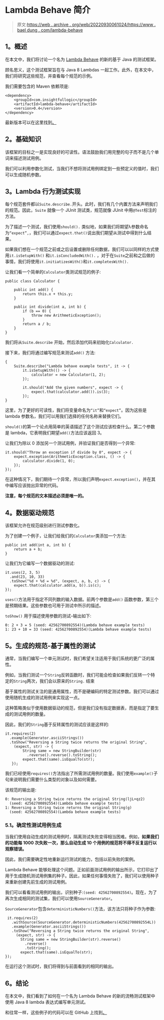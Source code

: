 # Lambda Behave 简介

> 原文:[https://web . archive . org/web/20220930061024/https://www . bael dung . com/lambda-behave](https://web.archive.org/web/20220930061024/https://www.baeldung.com/lambda-behave)

## **1。概述**

在本文中，我们将讨论一个名为 [Lambda Behave](https://web.archive.org/web/20221206085450/https://github.com/RichardWarburton/lambda-behave) 的新的基于 Java 的测试框架。

顾名思义，这个测试框架旨在与 Java 8 Lambdas 一起工作。此外，在本文中，我们将研究这些规范，并查看每个规范的示例。

我们需要包含的 Maven 依赖项是:

```
<dependency>           
    <groupId>com.insightfullogic</groupId>
    <artifactId>lambda-behave</artifactId>
    <version>0.4</version>
</dependency> 
```

最新版本可以在这里找到[。](https://web.archive.org/web/20221206085450/https://search.maven.org/classic/#search%7Cgav%7C1%7Cg%3A%22com.insightfullogic%22%20AND%20a%3A%22lambda-behave%22)

## **2。基础知识**

该框架的目标之一是实现良好的可读性。语法鼓励我们用完整的句子而不是几个单词来描述测试用例。

我们可以利用参数化测试，当我们不想将测试用例绑定到一些预定义的值时，我们可以生成随机参数。

## **3。Lambda 行为测试实现**

每个规范套件都以`Suite.describe.`开头。此时，我们有几个内置方法来声明我们的规范。因此，`Suite` 就像一个 JUnit 测试类，规范就像 JUnit 中用`@Test`标注的方法。

为了描述一个测试，我们使用`should().` 类似地，如果我们将期望λ参数命名为`“expect”,`，我们可以通过`expect.that()`说出我们期望从测试中得到什么结果。

如果我们想在一个规范之前或之后设置或删除任何数据，我们可以以同样的方式使用`it.isSetupWith()` 和`it.isConcludedWith().` ，对于在`Suite`之前和之后做的事情，我们将使用`it.initiatizesWith()`和`it.completesWith().`

让我们看一个简单的`Calculator`类测试规范的例子:

```
public class Calculator {

    public int add() {
        return this.x + this.y;
    }

    public int divide(int a, int b) {
        if (b == 0) {
            throw new ArithmeticException();
        }
        return a / b;
    }
}
```

我们将从`Suite.describe` 开始，然后添加代码来初始化`Calculator.`

接下来，我们将通过编写规范来测试`add()` 方法:

```
{
    Suite.describe("Lambda behave example tests", it -> {
        it.isSetupWith(() -> {
            calculator = new Calculator(1, 2);
        });

        it.should("Add the given numbers", expect -> {
            expect.that(calculator.add()).is(3);
        });
}
```

这里，为了更好的可读性，我们将变量命名为`“it”`和`“expect”`。因为这些是 lambda 参数名，我们可以用我们选择的任何名称来替换它们。

`should()`的第一个论点用简单的英语描述了这个测试应该检查什么。第二个参数是 lambda，它表明我们期望`add()`方法应该返回 3。

让我们为除以 0 添加另一个测试用例，并验证我们是否得到一个异常:

```
it.should("Throw an exception if divide by 0", expect -> {
    expect.exception(ArithmeticException.class, () -> {
        calculator.divide(1, 0);
    });
});
```

在这种情况下，我们期待一个异常，所以我们声明`expect.exception()`，并在其中编写应该抛出异常的代码。

**注意，每个规范的文本描述必须是唯一的。**

## **4。数据驱动规范**

该框架允许在规范级别进行测试参数化。

为了创建一个例子，让我们给我们的`Calculator`类添加一个方法:

```
public int add(int a, int b) {
    return a + b;
}
```

让我们为它编写一个数据驱动的测试:

```
it.uses(2, 3, 5)
  .and(23, 10, 33)
  .toShow("%d + %d = %d", (expect, a, b, c) -> {
    expect.that(calculator.add(a, b)).is(c);
});
```

`uses()`方法用于指定不同列数的输入数据。前两个参数是`add()` 函数参数，第三个是预期结果。这些参数也可用于测试中所示的描述。

`toShow()` 用于描述使用参数的测试–输出如下:

```
0: 2 + 3 = 5 (seed: 42562700892554)(Lambda behave example tests)
1: 23 + 10 = 33 (seed: 42562700892554)(Lambda behave example tests)
```

## **5。生成的规范-基于属性的测试**

通常，当我们编写一个单元测试时，我们希望关注适用于我们系统的更广泛的属性。

例如，当我们测试一个`String`反转函数时，我们可能会检查如果我们反转一个特定的`String`两次，我们会以原来的`String.` 结束

基于属性的测试关注的是通用属性，而不是硬编码的特定测试参数。我们可以通过使用随机生成的测试用例来实现这一点。

这种策略类似于使用数据驱动的规范，但是我们没有指定数据表，而是指定了要生成的测试用例的数量。

因此，我们的`String`基于反转属性的测试应该是这样的:

```
it.requires(2)
  .example(Generator.asciiStrings())
  .toShow("Reversing a String twice returns the original String", 
    (expect, str) -> {
        String same = new StringBuilder(str)
          .reverse().reverse().toString();
        expect.that(same).isEqualTo(str);
   });
```

我们已经使用`requires()`方法指出了所需测试用例的数量。我们使用`example()`子句来说明我们需要什么类型的对象以及如何需要。

该规范的输出是:

```
0: Reversing a String twice returns the original String(ljL+qz2) 
  (seed: 42562700892554)(Lambda behave example tests)
1: Reversing a String twice returns the original String(g) 
  (seed: 42562700892554)(Lambda behave example tests)
```

### **5.1。确定性测试用例生成**

当我们使用自动生成的测试用例时，隔离测试失败变得相当困难。例如，**如果我们的功能每 1000 次失败一次，那么自动生成 10 个用例的规范将不得不反复运行以观察错误。**

因此，我们需要确定性地重新运行测试的能力，包括以前失败的案例。

Lambda Behave 能够处理这个问题。正如前面测试用例的输出所示，它打印出了用于生成随机测试用例集的种子。因此，如果任何事情失败了，我们可以使用种子来重新创建先前生成的测试用例。

我们可以看看测试用例的输出，识别种子:`(seed: 42562700892554)`。现在，为了再次生成相同的测试集，我们可以使用`SourceGenerator`。

`SourceGenerator`包含`deterministicNumbers()`方法，该方法只将种子作为参数:

```
 it.requires(2)
   .withSource(SourceGenerator.deterministicNumbers(42562700892554L))
   .example(Generator.asciiStrings())
   .toShow("Reversing a String twice returns the original String", 
     (expect, str) -> {
       String same = new StringBuilder(str).reverse()
         .reverse()
         .toString();
       expect.that(same).isEqualTo(str);
});
```

在运行这个测试时，我们将得到与前面看到的相同的输出。

## **6。结论**

在本文中，我们看到了如何在一个名为 Lambda Behave 的新的流畅测试框架中使用 Java 8 lambda 表达式编写单元测试。

和往常一样，这些例子的代码可以在 GitHub 上找到[。](https://web.archive.org/web/20221206085450/https://github.com/eugenp/tutorials/tree/master/testing-modules/junit-4)